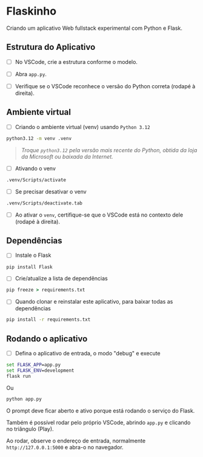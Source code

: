 # Flaskinho

Criando um aplicativo Web fullstack experimental com Python e Flask.

## Estrutura do Aplicativo

- [ ] No VSCode, crie a estrutura conforme o modelo.
- [ ] Abra `app.py`.
- [ ] Verifique se o VSCode reconhece o versão do Python correta (rodapé à direita).


## Ambiente virtual

- [ ] Criando o ambiente virtual (venv) usando `Python 3.12`
```cmd
python3.12 -m venv .venv
```

> _Troque `python3.12` pela versão mais recente do Python, obtida da loja da Microsoft ou baixada da Internet._

- [ ] Ativando o venv
```cmd
.venv/Scripts/activate
```

- [ ] Se precisar desativar o venv
```cmd
.venv/Scripts/deactivate.tab
```

- [ ] Ao ativar o `venv`, certifique-se que o VSCode está no contexto dele (rodapé à direita).

## Dependências

- [ ] Instale o Flask
```cmd
pip install Flask
```

- [ ] Crie/atualize a lista de dependências
```cmd
pip freeze > requirements.txt
```

- [ ] Quando clonar e reinstalar este aplicativo, para baixar todas as dependências
```cmd
pip install -r requirements.txt
```

## Rodando o aplicativo

- [ ] Defina o aplicativo de entrada, o modo "debug" e execute
```cmd
set FLASK_APP=app.py
set FLASK_ENV=development
flask run
```
Ou
```cmd
python app.py
```
O prompt deve ficar aberto e ativo porque está rodando o serviço do Flask.

Também é possível rodar pelo próprio VSCode, abrindo `app.py` e clicando no triângulo (Play).

Ao rodar, observe o endereço de entrada, normalmente `http://127.0.0.1:5000` e abra-o no navegador.

